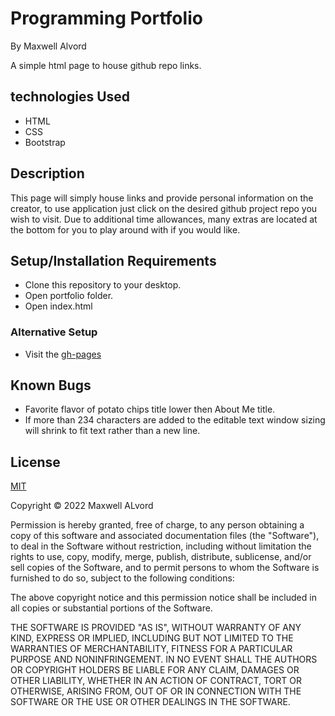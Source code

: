 # Programming Portfolio
By Maxwell Alvord

A simple html page to house github repo links.

## technologies Used

* HTML
* CSS
* Bootstrap

## Description

This page will simply house links and provide personal information on the creator, to use application just click on the desired github project repo you wish to visit. Due to additional time allowances, many extras are located at the bottom for you to play around with if you would like.

## Setup/Installation Requirements

* Clone this repository to your desktop.
* Open portfolio folder.
* Open index.html

### Alternative Setup
* Visit the [gh-pages](maxwell-alvord.github.io/portfolio)

## Known Bugs
* Favorite flavor of potato chips title lower then About Me title.
* If more than 234 characters are added to the editable text window sizing will shrink to fit text rather than a new line.

## License
[MIT](https://opensource.org/licenses/MIT)

Copyright &copy;
2022 Maxwell ALvord

Permission is hereby granted, free of charge, to any person obtaining a copy of this software and associated documentation files (the "Software"), to deal in the Software without restriction, including without limitation the rights to use, copy, modify, merge, publish, distribute, sublicense, and/or sell copies of the Software, and to permit persons to whom the Software is furnished to do so, subject to the following conditions:

The above copyright notice and this permission notice shall be included in all copies or substantial portions of the Software.

THE SOFTWARE IS PROVIDED "AS IS", WITHOUT WARRANTY OF ANY KIND, EXPRESS OR IMPLIED, INCLUDING BUT NOT LIMITED TO THE WARRANTIES OF MERCHANTABILITY, FITNESS FOR A PARTICULAR PURPOSE AND NONINFRINGEMENT. IN NO EVENT SHALL THE AUTHORS OR COPYRIGHT HOLDERS BE LIABLE FOR ANY CLAIM, DAMAGES OR OTHER LIABILITY, WHETHER IN AN ACTION OF CONTRACT, TORT OR OTHERWISE, ARISING FROM, OUT OF OR IN CONNECTION WITH THE SOFTWARE OR THE USE OR OTHER DEALINGS IN THE SOFTWARE.